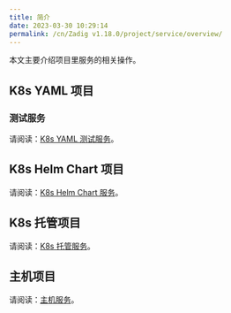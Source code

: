 ```yaml
---
title: 简介
date: 2023-03-30 10:29:14
permalink: /cn/Zadig v1.18.0/project/service/overview/
---
```


本文主要介绍项目里服务的相关操作。

## K8s YAML 项目

### 测试服务

请阅读：[K8s YAML 测试服务](/cn/Zadig%20v1.18.0/project/service/k8s/)。

## K8s Helm Chart 项目

请阅读：[K8s Helm Chart 服务](/cn/Zadig%20v1.18.0/project/service/helm/chart/)。

## K8s 托管项目

请阅读：[K8s 托管服务](/cn/Zadig%20v1.18.0/project/service/k8s/host/)。

## 主机项目

请阅读：[主机服务](/cn/Zadig%20v1.18.0/project/service/vm/)。
